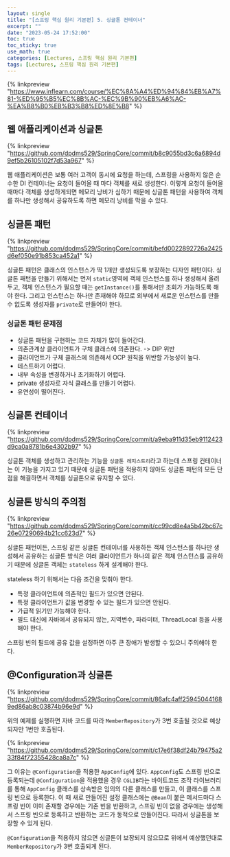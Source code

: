 ```yaml
---
layout: single
title: "[스프링 핵심 원리 기본편] 5. 싱글톤 컨테이너"
excerpt: ""
date: "2023-05-24 17:52:00"
toc: true
toc_sticky: true
use_math: true
categories: [Lectures, 스프링 핵심 원리 기본편]
tags: [Lectures, 스프링 핵심 원리 기본편]
---
```

{% linkpreview "https://www.inflearn.com/course/%EC%8A%A4%ED%94%84%EB%A7%81-%ED%95%B5%EC%8B%AC-%EC%9B%90%EB%A6%AC-%EA%B8%B0%EB%B3%B8%ED%8E%B8" %}

## 웹 애플리케이션과 싱글톤
{% linkpreview "https://github.com/dpdms529/SpringCore/commit/b8c9055bd3c6a6894d9ef5b26105102f7d53a967" %}

웹 애플리케이션은 보통 여러 고객이 동시에 요청을 하는데, 스프링을 사용하지 않은 순수한 DI 컨테이너는 요청이 들어올 때 마다 객체를 새로 생성한다. 이렇게 요청이 들어올 때마다 객체를 생성하게되면 메모리 낭비가 심하기 때문에 싱글톤 패턴을 사용하여 객체를 하나만 생성해서 공유하도록 하면 메모리 낭비를 막을 수 있다.

## 싱글톤 패턴
{% linkpreview "https://github.com/dpdms529/SpringCore/commit/befd0022892726a2425d6ef050e91b853ca452a1" %}

싱글톤 패턴은 클래스의 인스턴스가 딱 1개만 생성되도록 보장하는 디자인 패턴이다. 싱글톤 패턴을 만들기 위해서는 먼저 `static`영역에 객체 인스턴스를 하나 생성해서 올려두고, 객체 인스턴스가 필요할 때는 `getInstance()`를 통해서만 조회가 가능하도록 해야 한다. 그리고 인스턴스는 하나만 존재해야 하므로 외부에서 새로운 인스턴스를 만들 수 없도록 생성자를 `private`로 만들어야 한다.

### 싱글톤 패턴 문제점
- 싱글톤 패턴을 구현하는 코드 자체가 많이 들어간다.
- 의존관계상 클라이언트가 구체 클래스에 의존한다. -> DIP 위반
- 클라이언트가 구체 클래스에 의존해서 OCP 원칙을 위반할 가능성이 높다.
- 테스트하기 어렵다.
- 내부 속성을 변경하거나 초기화하기 어렵다.
- private 생성자로 자식 클래스를 만들기 어렵다.
- 유연성이 떨어진다.

## 싱글톤 컨테이너
{% linkpreview "https://github.com/dpdms529/SpringCore/commit/a9eba911d35eb9112423d9ca0a8781b6e4302b97" %}

싱글톤 객체를 생성하고 관리하는 기능을 `싱글톤 레지스트리`라고 하는데 스프링 컨테이너는 이 기능을 가지고 있기 때문에 싱글톤 패턴을 적용하지 않아도 싱글톤 패턴의 모든 단점을 해결하면서 객체를 싱글톤으로 유지할 수 있다.

## 싱글톤 방식의 주의점
{% linkpreview "https://github.com/dpdms529/SpringCore/commit/cc99cd8e4a5b42bc67c26e07290694b21cc623d7" %}

싱글톤 패턴이든, 스프링 같은 싱글톤 컨테이너를 사용하든 객체 인스턴스를 하나만 생성해서 공유하는 싱글톤 방식은 여러 클라이언트가 하나의 같은 객체 인스턴스를 공유하기 때문에 싱글톤 객체는 `stateless` 하게 설계해야 한다.

stateless 하기 위해서는 다음 조건을 맞춰야 한다.
- 특정 클라이언트에 의존적인 필드가 있으면 안된다.
- 특정 클라이언트가 값을 변경할 수 있는 필드가 있으면 안된다.
- 가급적 읽기만 가능해야 한다.
- 필드 대신에 자바에서 공유되지 않는, 지역변수, 파라미터, ThreadLocal 등을 사용해야 한다.

스프링 빈의 필드에 공유 값을 설정하면 아주 큰 장애가 발생할 수 있으니 주의해야 한다.

## @Configuration과 싱글톤
{% linkpreview "https://github.com/dpdms529/SpringCore/commit/86afc4aff259450441689ed86ab8c03874b96e9d" %}

위의 예제를 실행하면 자바 코드를 따라 `MemberRepository`가 3번 호출될 것으로 예상되자만 1번만 호출된다.

{% linkpreview "https://github.com/dpdms529/SpringCore/commit/c17e6f38df24b79475a233f84f72355428ca8a7c" %}

그 이유는 `@Configuration`을 적용한 `AppConfig`에 있다. `AppConfig`도 스프링 빈으로 등록되는데 `@Configuration`을 적용했을 경우 `CGLIB`라는 바이트코드 조작 라이브러리를 통해 `AppConfig` 클래스를 상속받은 임의의 다른 클래스를 만들고, 이 클래스를 스프링 빈으로 등록한다. 이 때 새로 만들어진 설정 클래스에는 `@Bean`이 붙은 메서드마다 스프링 빈이 이미 존재할 경우에는 기존 빈을 반환하고, 스프링 빈이 없을 경우에는 생성해서 스프링 빈으로 등록하고 반환하는 코드가 동적으로 만들어진다. 따라서 싱글톤을 보장할 수 있게 된다.

`@Configuration`을 적용하지 않으면 싱글톤이 보장되지 않으므로 위에서 예상했던대로 `MemberRepository`가 3번 호출되게 된다.